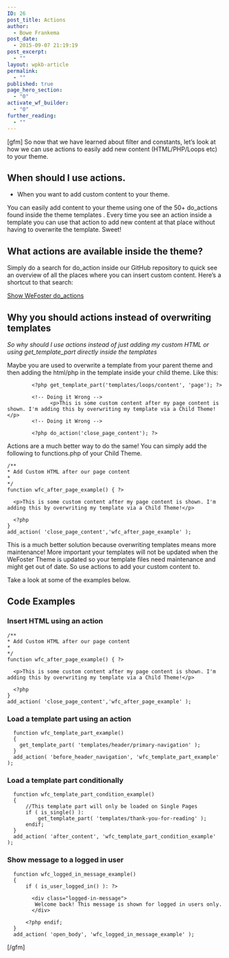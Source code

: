 ```yaml
---
ID: 26
post_title: Actions
author:
  - Bowe Frankema
post_date:
  - 2015-09-07 21:19:19
post_excerpt:
  - ""
layout: wpkb-article
permalink:
  - ""
published: true
page_hero_section:
  - "0"
activate_wf_builder:
  - "0"
further_reading:
  - ""
---
```

[gfm]
So now that we have learned about filter and constants, let’s look at how we can use actions to easily add new content (HTML/PHP/Loops etc) to your theme.

## When should I use actions.

*   When you want to add custom content to your theme.

You can easily add content to your theme using one of the 50+ do_actions found inside the theme templates . Every time you see an action inside a template you can use that action to add new content at that place without having to overwrite the template. Sweet!

## What actions are available inside the theme?

Simply do a search for do_action inside our GitHub repository to quick see an overview of all the places where you can insert custom content. Here’s a shortcut to that search:

<a target="_blank" href="https://github.com/WeFoster/wefoster/search?utf8=%E2%9C%93&q=do_action">Show WeFoster do_actions</a>

## Why you should actions instead of overwriting templates

*So why should I use actions instead of just adding my custom HTML or using get_template_part directly inside the templates*

Maybe you are used to overwrite a template from your parent theme and then adding the html/php in the template inside your child theme. Like this:

````
        <?php get_template_part('templates/loops/content', 'page'); ?>

        <!-- Doing it Wrong -->
              <p>This is some custom content after my page content is shown. I'm adding this by overwriting my template via a Child Theme!</p>
        <!-- Doing it Wrong -->

        <?php do_action('close_page_content'); ?>
````

Actions are a much better way to do the same! You can simply add the following to functions.php of your Child Theme.

````
/**
* Add Custom HTML after our page content
*
*/
function wfc_after_page_example() { ?>

  <p>This is some custom content after my page content is shown. I'm adding this by overwriting my template via a Child Theme!</p>

  <?php
}
add_action( 'close_page_content','wfc_after_page_example' );
````

This is a much better solution because overwriting templates means more maintenance! More important your templates will not be updated when the WeFoster Theme is updated so your template files need maintenance and might get out of date. So use actions to add your custom content to.

Take a look at some of the examples below.

## Code Examples

### Insert HTML using an action

````
/**
* Add Custom HTML after our page content
*
*/
function wfc_after_page_example() { ?>

  <p>This is some custom content after my page content is shown. I'm adding this by overwriting my template via a Child Theme!</p>

  <?php
}
add_action( 'close_page_content','wfc_after_page_example' );
````

### Load a template part using an action

`````
  function wfc_template_part_example()
  {
    get_template_part( 'templates/header/primary-navigation' );
  }
  add_action( 'before_header_navigation', 'wfc_template_part_example' );
````` 

### Load a template part conditionally

`````
  function wfc_template_part_condition_example()
  {   
      //This template part will only be loaded on Single Pages
      if ( is_single() ):
          get_template_part( 'templates/thank-you-for-reading' );
      endif;
  }
  add_action( 'after_content', 'wfc_template_part_condition_example' );
````` 

### Show message to a logged in user

`````
  function wfc_logged_in_message_example()
  {
      if ( is_user_logged_in() ): ?>

        <div class="logged-in-message">
         Welcome back! This message is shown for logged in users only.
        </div>

      <?php endif;
  }
  add_action( 'open_body', 'wfc_logged_in_message_example' );
````` 

[/gfm]